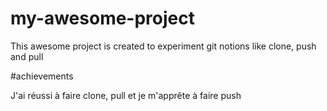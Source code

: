 # my-awesome-project

This awesome project is created to experiment git notions like clone, push and pull


#achievements

J'ai réussi à faire clone, pull et je m'apprête à faire push
